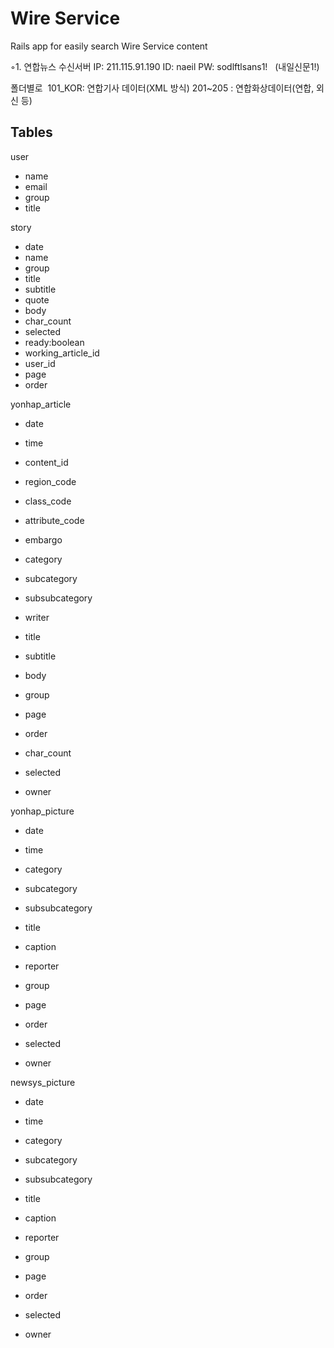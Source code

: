 # Wire Service

Rails app for easily search Wire Service content

◦1. 연합뉴스 수신서버
IP: 211.115.91.190
ID: naeil
PW: sodlftlsans1!   (내일신문1!)

폴더별로 
101_KOR: 연합기사 데이터(XML 방식)
201~205 : 연합화상데이터(연합, 외신 등)

## Tables

user
 - name
 - email
 - group
 - title

story
 - date
 - name
 - group
 - title
 - subtitle
 - quote
 - body
 - char_count
 - selected
 - ready:boolean
 - working_article_id
 - user_id
 - page
 - order

yonhap_article
 - date
 - time
 - content_id
 - region_code
 - class_code
 - attribute_code
 - embargo
 - category
 - subcategory
 - subsubcategory
 - writer

 - title
 - subtitle
 - body

 - group
 - page
 - order
 - char_count
 - selected
 - owner

yonhap_picture
 - date
 - time
 - category
 - subcategory
 - subsubcategory
 
 - title
 - caption
 - reporter

 - group
 - page
 - order
 - selected
 - owner

newsys_picture

 - date
 - time
 - category
 - subcategory
 - subsubcategory
 - title
 - caption
 - reporter

 - group
 - page
 - order
 - selected
 - owner
